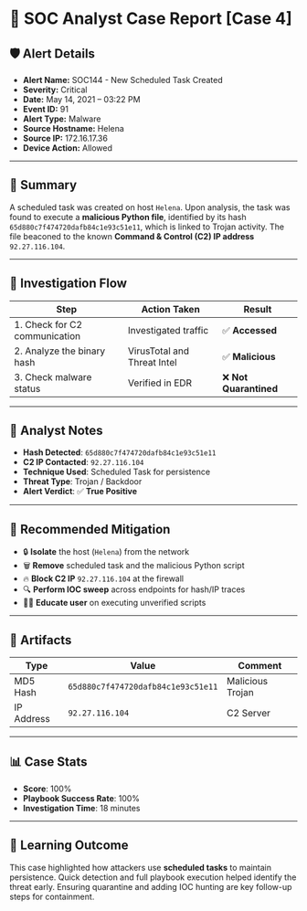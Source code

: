 # 🧠 SOC Analyst Case Report [Case 4]

## 🛡️ Alert Details

- **Alert Name:** SOC144 - New Scheduled Task Created  
- **Severity:** Critical  
- **Date:** May 14, 2021 – 03:22 PM  
- **Event ID:** 91  
- **Alert Type:** Malware  
- **Source Hostname:** Helena  
- **Source IP:** 172.16.17.36  
- **Device Action:** Allowed

---

## 🚨 Summary

A scheduled task was created on host `Helena`. Upon analysis, the task was found to execute a **malicious Python file**, identified by its hash `65d880c7f474720dafb84c1e93c51e11`, which is linked to Trojan activity. The file beaconed to the known **Command & Control (C2) IP address** `92.27.116.104`.

---

## 🧩 Investigation Flow

| Step | Action Taken | Result |
|------|--------------|--------|
| 1. Check for C2 communication | Investigated traffic | ✅ **Accessed** |
| 2. Analyze the binary hash | VirusTotal and Threat Intel | ✅ **Malicious** |
| 3. Check malware status | Verified in EDR | ❌ **Not Quarantined** |

---

## 🧠 Analyst Notes

- **Hash Detected**: `65d880c7f474720dafb84c1e93c51e11`
- **C2 IP Contacted**: `92.27.116.104`
- **Technique Used**: Scheduled Task for persistence
- **Threat Type**: Trojan / Backdoor
- **Alert Verdict**: ✅ **True Positive**

---

## 🧰 Recommended Mitigation

- 🔒 **Isolate** the host (`Helena`) from the network
- 🗑️ **Remove** scheduled task and the malicious Python script
- 🔥 **Block C2 IP** `92.27.116.104` at the firewall
- 🔍 **Perform IOC sweep** across endpoints for hash/IP traces
- 🧑‍🏫 **Educate user** on executing unverified scripts

---

## 📁 Artifacts

| Type | Value | Comment |
|------|-------|---------|
| MD5 Hash | `65d880c7f474720dafb84c1e93c51e11` | Malicious Trojan |
| IP Address | `92.27.116.104` | C2 Server |

---

## 📊 Case Stats

- **Score**: 100%
- **Playbook Success Rate**: 100%
- **Investigation Time**: 18 minutes

---

## 📌 Learning Outcome

This case highlighted how attackers use **scheduled tasks** to maintain persistence. Quick detection and full playbook execution helped identify the threat early. Ensuring quarantine and adding IOC hunting are key follow-up steps for containment.

